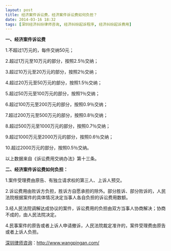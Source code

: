```yaml
---
layout: post
title: 经济案件诉讼费，经济案件诉讼费如何负担？
date: 2014-03-16 18:32
tags: [深圳经济纠纷律师咨询, 经济纠纷起诉程序, 经济纠纷起诉费用]
---
```

<strong>一、经济案件诉讼费</strong>

1.不超过1万元的，每件交纳50元；

2.超过1万元至10万元的部分，按照2.5％交纳；

3.超过10万元至20万元的部分，按照2％交纳；

4.超过20万元至50万元的部分，按照1.5％交纳；

5.超过50万元至100万元的部分，按照1％交纳；

6.超过100万元至200万元的部分，按照0.9％交纳；

7.超过200万元至500万元的部分，按照0.8％交纳；

8.超过500万元至1000万元的部分，按照0.7％交纳；

9.超过1000万元至2000万元的部分，按照0.6％交纳；

10.超过2000万元的部分，按照0.5％交纳。

以上数据来自《诉讼费用交纳办法》第十三条。

<strong>二、经济案件诉讼费如何负担：</strong>

1.案件受理费由原告、有独立请求权的第三人、上诉人预交。

2.诉讼费用由败诉方负担，胜诉方自愿承担的除外。部分胜诉、部分败诉的，人民法院根据案件的具体情况决定当事人各自负担的诉讼费用数额。

3.经人民法院调解达成协议的案件，诉讼费用的负担由双方当事人协商解决；协商不成的，由人民法院决定。

4.民事案件的原告或者上诉人申请撤诉，人民法院裁定准许的，案件受理费由原告或者上诉人负担。

<a href="http://www.wangpingan.com/">深圳律师咨询</a>：<a href="http://www.wangpingan.com/">http://www.wangpingan.com/</a>

